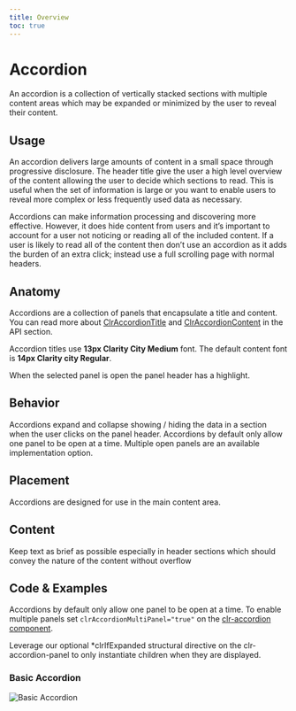 ```yaml
---
title: Overview
toc: true
---
```


# Accordion

An accordion is a collection of vertically stacked sections with multiple content areas which may be expanded or minimized by the user to reveal their content.

## Usage

An accordion delivers large amounts of content in a small space through progressive disclosure. The header title give the user a high level overview of the content allowing the user to decide which sections to read. This is useful when the set of information is large or you want to enable users to reveal more complex or less frequently used data as necessary.

Accordions can make information processing and discovering more effective. However, it does hide content from users and it’s important to account for a user not noticing or reading all of the included content. If a user is likely to read all of the content then don’t use an accordion as it adds the burden of an extra click; instead use a full scrolling page with normal headers.

## Anatomy

Accordions are a collection of panels that encapsulate a title and content. You can read more about [ClrAccordionTitle](/components/accordion/api.html#clraccordiontitle) and [ClrAccordionContent](/components/accordion/api.html#clraccordioncontent) in the API section.

Accordion titles use **13px Clarity City Medium** font. The default content font is **14px Clarity city Regular**.

When the selected panel is open the panel header has a highlight.

## Behavior

Accordions expand and collapse showing / hiding the data in a section when the user clicks on the panel header. Accordions by default only allow one panel to be open at a time. Multiple open panels are an available implementation option.

## Placement

Accordions are designed for use in the main content area.

## Content

Keep text as brief as possible especially in header sections which should convey the nature of the content without overflow

## Code & Examples

Accordions by default only allow one panel to be open at a time. To enable multiple panels set `clrAccordionMultiPanel="true"` on the [clr-accordion component]().

Leverage our optional \*clrIfExpanded structural directive on the clr-accordion-panel to only instantiate children when they are displayed.

### Basic Accordion

![Basic Accordion](/images/components/accordion/basic-accordion.gif)
<doc-demo src="/demos/accordion/basic.html" />
